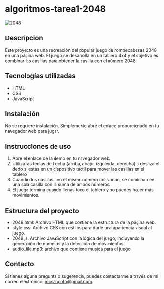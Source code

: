 # algoritmos-tarea1-2048

![2048](./assets/2048_screenshot.png)

## Descripción
Este proyecto es una recreación del popular juego de rompecabezas 2048 en una página web. El juego se desarrolla en un tablero 4x4 y el objetivo es combinar las casillas para obtener la casilla con el número 2048.

## Tecnologías utilizadas
- HTML
- CSS
- JavaScript

## Instalación
No se requiere instalación. Simplemente abre el enlace proporcionado en tu navegador web para jugar.

## Instrucciones de uso
1. Abre el enlace de la demo en tu navegador web.
2. Utiliza las teclas de flecha (arriba, abajo, izquierda, derecha) o desliza el dedo si estás en un dispositivo táctil para mover las casillas en el tablero.
3. Cuando dos casillas con el mismo número colisionan, se combinan en una sola casilla con la suma de ambos números.
4. El juego termina cuando llenas todo el tablero y no puedes hacer más movimientos.

## Estructura del proyecto
- 2048.html: Archivo HTML que contiene la estructura de la página web.
- style.css: Archivo CSS con estilos para darle una apariencia visual al juego.
- 2048.js: Archivo JavaScript con la lógica del juego, incluyendo la generación de números y la detección de movimientos.
- audio_file.mp3: archivo que contiene musica para el juego

## Contacto
Si tienes alguna pregunta o sugerencia, puedes contactarme a través de mi correo electrónico: jocsancoto@gmail.com.

